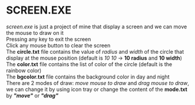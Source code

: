 # SCREEN.EXE
*screen.exe* is just a project of mine that display a screen and we can move the mouse to draw on it<br />
Pressing any key to exit the screen<br />
Click any mouse button to clear the screen<br />
The __circle.txt__ file contains the value of *radius* and *width* of the circle that display at the mouse position (default is *10 10* -> **10 radius** and **10 width**)<br />
The __color.txt__ file contains the list of color of the circle (default is the rainbow color)<br />
The __bgcolor.txt__ file contains the background color in day and night<br />
There are 2 modes of draw: _move mouse to draw_ and _drag mouse to draw_, we can change it by using icon tray or change the content of the **mode.txt** by _**"move"**_ or _**"drag"**_<br />
